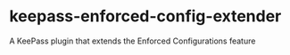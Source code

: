 # keepass-enforced-config-extender
A KeePass plugin that extends the Enforced Configurations feature
